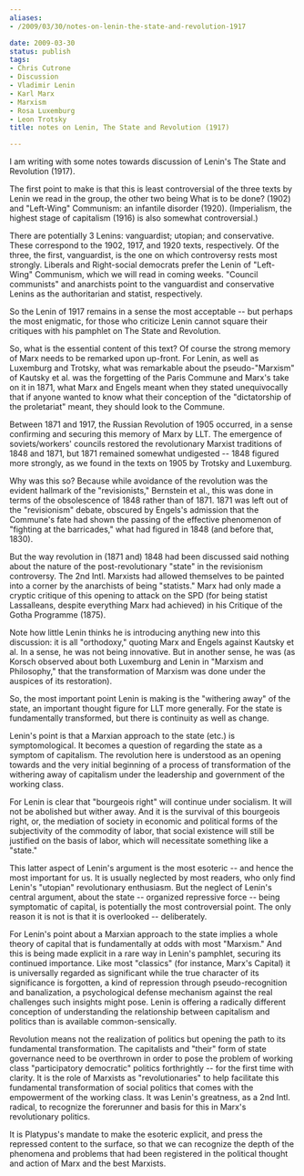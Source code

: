 ```yaml
---
aliases:
- /2009/03/30/notes-on-lenin-the-state-and-revolution-1917

date: 2009-03-30
status: publish
tags:
- Chris Cutrone
- Discussion
- Vladimir Lenin
- Karl Marx
- Marxism
- Rosa Luxemburg
- Leon Trotsky
title: notes on Lenin, The State and Revolution (1917)

---
```

I am writing with some notes towards discussion of Lenin's The State and Revolution (1917).

The first point to make is that this is least controversial of the three texts by Lenin we read in the group, the other two being What is to be done? (1902) and "Left-Wing" Communism: an infantile disorder (1920). (Imperialism, the highest stage of capitalism (1916) is also somewhat controversial.)

There are potentially 3 Lenins: vanguardist; utopian; and conservative. These correspond to the 1902, 1917, and 1920 texts, respectively. Of the three, the first, vanguardist, is the one on which controversy rests most strongly. Liberals and Right-social democrats prefer the Lenin of "Left-Wing" Communism, which we will read in coming weeks. "Council communists" and anarchists point to the vanguardist and conservative Lenins as the authoritarian and statist, respectively.

So the Lenin of 1917 remains in a sense the most acceptable -- but perhaps the most enigmatic, for those who criticize Lenin cannot square their critiques with his pamphlet on The State and Revolution.

So, what is the essential content of this text? Of course the strong memory of Marx needs to be remarked upon up-front. For Lenin, as well as Luxemburg and Trotsky, what was remarkable about the pseudo-"Marxism" of Kautsky et al. was the forgetting of the Paris Commune and Marx's take on it in 1871, what Marx and Engels meant when they stated unequivocally that if anyone wanted to know what their conception of the "dictatorship of the proletariat" meant, they should look to the Commune.

Between 1871 and 1917, the Russian Revolution of 1905 occurred, in a sense confirming and securing this memory of Marx by LLT. The emergence of soviets/workers' councils restored the revolutionary Marxist traditions of 1848 and 1871, but 1871 remained somewhat undigested -- 1848 figured more strongly, as we found in the texts on 1905 by Trotsky and Luxemburg.

Why was this so? Because while avoidance of the revolution was the evident hallmark of the "revisionists," Bernstein et al., this was done in terms of the obsolescence of 1848 rather than of 1871. 1871 was left out of the "revisionism" debate, obscured by Engels's admission that the Commune's fate had shown the passing of the effective phenomenon of "fighting at the barricades," what had figured in 1848 (and before that, 1830).

But the way revolution in (1871 and) 1848 had been discussed said nothing about the nature of the post-revolutionary "state" in the revisionism controversy. The 2nd Intl. Marxists had allowed themselves to be painted into a corner by the anarchists of being "statists." Marx had only made a cryptic critique of this opening to attack on the SPD (for being statist Lassalleans, despite everything Marx had achieved) in his Critique of the Gotha Programme (1875).

Note how little Lenin thinks he is introducing anything new into this discussion: it is all "orthodoxy," quoting Marx and Engels against Kautsky et al. In a sense, he was not being innovative. But in another sense, he was (as Korsch observed about both Luxemburg and Lenin in "Marxism and Philosophy," that the transformation of Marxism was done under the auspices of its restoration).

So, the most important point Lenin is making is the "withering away" of the state, an important thought figure for LLT more generally. For the state is fundamentally transformed, but there is continuity as well as change.

Lenin's point is that a Marxian approach to the state (etc.) is symptomological. It becomes a question of regarding the state as a symptom of capitalism. The revolution here is understood as an opening towards and the very initial beginning of a process of transformation of the withering away of capitalism under the leadership and government of the working class.

For Lenin is clear that "bourgeois right" will continue under socialism. It will not be abolished but wither away. And it is the survival of this bourgeois right, or, the mediation of society in economic and political forms of the subjectivity of the commodity of labor, that social existence will still be justified on the basis of labor, which will necessitate something like a "state."

This latter aspect of Lenin's argument is the most esoteric -- and hence the most important for us. It is usually neglected by most readers, who only find Lenin's "utopian" revolutionary enthusiasm. But the neglect of Lenin's central argument, about the state -- organized repressive force -- being symptomatic of capital, is potentially the most controversial point. The only reason it is not is that it is overlooked -- deliberately.

For Lenin's point about a Marxian approach to the state implies a whole theory of capital that is fundamentally at odds with most "Marxism." And this is being made explicit in a rare way in Lenin's pamphlet, securing its continued importance. Like most "classics" (for instance, Marx's Capital) it is universally regarded as significant while the true character of its significance is forgotten, a kind of repression through pseudo-recognition and banalization, a psychological defense mechanism against the real challenges such insights might pose. Lenin is offering a radically different conception of understanding the relationship between capitalism and politics than is available common-sensically.

Revolution means not the realization of politics but opening the path to its fundamental transformation. The capitalists and "their" form of state governance need to be overthrown in order to pose the problem of working class "participatory democratic" politics forthrightly -- for the first time with clarity. It is the role of Marxists as "revolutionaries" to help facilitate this fundamental transformation of social politics that comes with the empowerment of the working class. It was Lenin's greatness, as a 2nd Intl. radical, to recognize the forerunner and basis for this in Marx's revolutionary politics.

It is Platypus's mandate to make the esoteric explicit, and press the repressed content to the surface, so that we can recognize the depth of the phenomena and problems that had been registered in the political thought and action of Marx and the best Marxists.
